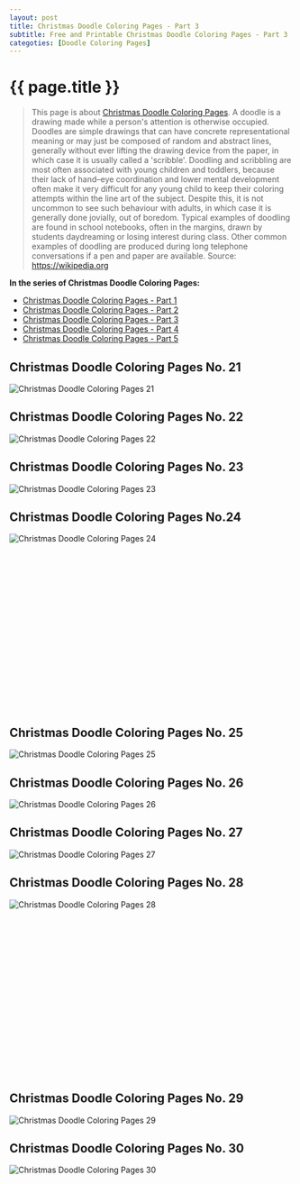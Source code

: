 ```yaml
---
layout: post
title: Christmas Doodle Coloring Pages - Part 3
subtitle: Free and Printable Christmas Doodle Coloring Pages - Part 3
categoties: [Doodle Coloring Pages]
---
```

{{ page.title }}
================
> This page is about [Christmas Doodle Coloring Pages](https://hoanghabelle.github.io/). A doodle is a drawing made while a person's attention is otherwise occupied. Doodles are simple drawings that can have concrete representational meaning or may just be composed of random and abstract lines, generally without ever lifting the drawing device from the paper, in which case it is usually called a 'scribble'. Doodling and scribbling are most often associated with young children and toddlers, because their lack of hand–eye coordination and lower mental development often make it very difficult for any young child to keep their coloring attempts within the line art of the subject. Despite this, it is not uncommon to see such behaviour with adults, in which case it is generally done jovially, out of boredom. Typical examples of doodling are found in school notebooks, often in the margins, drawn by students daydreaming or losing interest during class. Other common examples of doodling are produced during long telephone conversations if a pen and paper are available. Source: https://wikipedia.org

**In the series of Christmas Doodle Coloring Pages:**

* [Christmas Doodle Coloring Pages - Part 1](https://hoanghabelle.github.io/2017/11/13/Christmas-Doodle-Coloring-Pages-part-1.html)
* [Christmas Doodle Coloring Pages - Part 2](https://hoanghabelle.github.io/2017/11/13/Christmas-Doodle-Coloring-Pages-part-2.html)
* [Christmas Doodle Coloring Pages - Part 3](https://hoanghabelle.github.io/2017/11/13/Christmas-Doodle-Coloring-Pages-part-3.html)
* [Christmas Doodle Coloring Pages - Part 4](https://hoanghabelle.github.io/2017/11/13/Christmas-Doodle-Coloring-Pages-part-4.html)
* [Christmas Doodle Coloring Pages - Part 5](https://hoanghabelle.github.io/2017/11/13/Christmas-Doodle-Coloring-Pages-part-5.html)
## Christmas Doodle Coloring Pages No. 21
![Christmas Doodle Coloring Pages 21](https://hoanghabelle.github.io/img1/Christmas-Doodle-Coloring-Pages%20(21).jpg "Christmas Doodle Coloring Pages 21")

## Christmas Doodle Coloring Pages No. 22
![Christmas Doodle Coloring Pages 22](https://hoanghabelle.github.io/img1/Christmas-Doodle-Coloring-Pages%20(22).jpg "Christmas Doodle Coloring Pages 22")

## Christmas Doodle Coloring Pages No. 23
![Christmas Doodle Coloring Pages 23](https://hoanghabelle.github.io/img1/Christmas-Doodle-Coloring-Pages%20(23).jpg "Christmas Doodle Coloring Pages 23")

## Christmas Doodle Coloring Pages No.24
![Christmas Doodle Coloring Pages 24](https://hoanghabelle.github.io/img1/Christmas-Doodle-Coloring-Pages%20(24).jpg "Christmas Doodle Coloring Pages 24")

<script async src="//pagead2.googlesyndication.com/pagead/js/adsbygoogle.js"></script><!-- Texxtonly --><ins class="adsbygoogle" style="display:inline-block;width:336px;height:280px" data-ad-client="ca-pub-6753140515841889" data-ad-slot="3207852233"></ins><script>(adsbygoogle = window.adsbygoogle || []).push({}); </script>

## Christmas Doodle Coloring Pages No. 25
![Christmas Doodle Coloring Pages 25](https://hoanghabelle.github.io/img1/Christmas-Doodle-Coloring-Pages%20(25).jpg "Christmas Doodle Coloring Pages 25")

## Christmas Doodle Coloring Pages No. 26
![Christmas Doodle Coloring Pages 26](https://hoanghabelle.github.io/img1/Christmas-Doodle-Coloring-Pages%20(26).jpg "Christmas Doodle Coloring Pages 26")

## Christmas Doodle Coloring Pages No. 27
![Christmas Doodle Coloring Pages 27](https://hoanghabelle.github.io/img1/Christmas-Doodle-Coloring-Pages%20(27).jpg "Christmas Doodle Coloring Pages 27")

## Christmas Doodle Coloring Pages No. 28
![Christmas Doodle Coloring Pages 28](https://hoanghabelle.github.io/img1/Christmas-Doodle-Coloring-Pages%20(28).jpg "Christmas Doodle Coloring Pages 28")

<script async src="//pagead2.googlesyndication.com/pagead/js/adsbygoogle.js"></script><!-- Texxtonly --><ins class="adsbygoogle" style="display:inline-block;width:336px;height:280px" data-ad-client="ca-pub-6753140515841889" data-ad-slot="3207852233"></ins><script>(adsbygoogle = window.adsbygoogle || []).push({}); </script>

## Christmas Doodle Coloring Pages No. 29
![Christmas Doodle Coloring Pages 29](https://hoanghabelle.github.io/img1/Christmas-Doodle-Coloring-Pages%20(29).jpg "Christmas Doodle Coloring Pages 29")

## Christmas Doodle Coloring Pages No. 30
![Christmas Doodle Coloring Pages 30](https://hoanghabelle.github.io/img1/Christmas-Doodle-Coloring-Pages%20(30).jpg "Christmas Doodle Coloring Pages 30")

